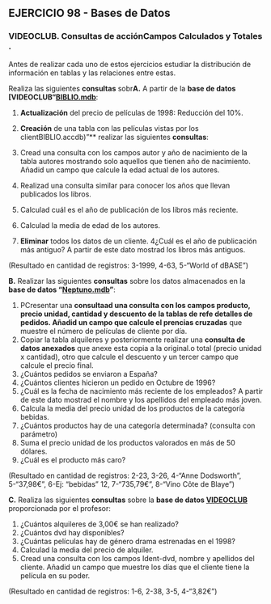 ## EJERCICIO 98 - Bases de Datos
### VIDEOCLUB. Consultas de acciónCampos Calculados y Totales .

Antes de realizar cada uno de estos ejercicios estudiar la distribución de información en tablas y las relaciones entre estas.

Realiza las siguientes **consultas** sobr**A.** A partir de la **base de datos [VIDEOCLUB“[BIBLIO.mdb](http://descargas.teformas.com/Archivos%20Teformas/VIDEOCLUB.accdb)**:

1.  **Actualización** del precio de películas de 1998: Reducción del 10%.
2.  **Creación** de una tabla con las películas vistas por los clientBIBLIO.accdb)”** realizar las siguientes **consultas**:

1.  Cread una consulta con los campos autor y año de nacimiento de la tabla autores mostrando solo aquellos que tienen año de nacimiento. Añadid un campo que calcule la edad actual de los autores.
2.  Realizad una consulta similar para conocer los años que llevan publicados los libros.
3.  Calculad cuál es el año de publicación de los libros más reciente.
4.  Calculad la media de edad de los autores.
35.  **Eliminar** todos los datos de un cliente.
4¿Cuál es el año de publicación más antiguo? A partir de este dato mostrad los libros más antiguos.

(Resultado en cantidad de registros: 3-1999, 4-63, 5-“World of dBASE”)  
  
  
  
**B.** Realizar las siguientes **consultas** sobre los datos almacenados en la **base de datos “[Neptuno.mdb](http://descargas.teformas.com/Archivos%20Teformas/NEPTUNO.accdb)”**:

1.  PCresentar una **consultaad una consulta con los campos producto, precio unidad, cantidad y descuento de la tablas de refe detalles de pedidos. Añadid un campo que calcule el prencias cruzadas** que muestre el número de películas de cliente por día.
5.  Copiar la tabla alquileres y posteriormente realizar una **consulta de datos anexados** que anexe esta copia a la original.o total (precio unidad x cantidad), otro que calcule el descuento y un tercer campo que calcule el precio final.
2.  ¿Cuántos pedidos se enviaron a España?
3.  ¿Cuántos clientes hicieron un pedido en Octubre de 1996?
4.  ¿Cuál es la fecha de nacimiento más reciente de los empleados? A partir de este dato mostrad el nombre y los apellidos del empleado más joven.
5.  Calcula la media del precio unidad de los productos de la categoría bebidas.
6.  ¿Cuántos productos hay de una categoría determinada? (consulta con parámetro)
7.  Suma el precio unidad de los productos valorados en más de 50 dólares.
8.  ¿Cuál es el producto más caro?

(Resultado en cantidad de registros: 2-23, 3-26, 4-“Anne Dodsworth”, 5-“37,98€”, 6-Ej: “bebidas” 12, 7-“735,79€”, 8-“Vino Côte de Blaye”)

**C.** Realiza las siguientes **consultas** sobre la **base de datos [VIDEOCLUB](http://descargas.teformas.com/Archivos%20Teformas/VIDEOCLUB.accdb)** proporcionada por el profesor:

1.  ¿Cuántos alquileres de 3,00€ se han realizado?
2.  ¿Cuántos dvd hay disponibles?
3.  ¿Cuántas películas hay de género drama estrenadas en el 1998?
4.  Calculad la media del precio de alquiler.
5.  Cread una consulta con los campos Ident-dvd, nombre y apellidos del cliente. Añadid un campo que muestre los días que el cliente tiene la película en su poder.

(Resultado en cantidad de registros: 1-6, 2-38, 3-5, 4-“3,82€”)
<!--stackedit_data:
eyJoaXN0b3J5IjpbLTI2NjAyMTQ4OSwxNjg5NDc4NjcxLDEyND
M2Mjg0OTZdfQ==
-->
